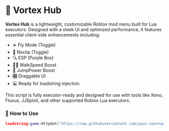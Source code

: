 # 💜 Vortex Hub

**Vortex Hub** is a lightweight, customizable Roblox mod menu built for Lua executors. Designed with a sleek UI and optimized performance, it features essential client-side enhancements including:

- ✈️ Fly Mode (Toggle)
- 🚪 Noclip (Toggle)
- 🔍 ESP (Purple Box)
- 🏃‍♂️ WalkSpeed Boost
- 🦘 JumpPower Boost
- 🎛️ Draggable UI
- 💻 Ready for loadstring injection

This script is fully executor-ready and designed for use with tools like Xeno, Fluxus, JJSploit, and other supported Roblox Lua executors.

### 📜 How to Use

```lua
loadstring(game:HttpGet("https://raw.githubusercontent.com/your-username/VortexHub/main/vortex.lua"))()
